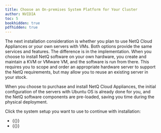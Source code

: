 ```yaml
---
title: Choose an On-premises System Platform for Your Cluster
author: NVIDIA
toc: 5
bookhidden: true
pdfhidden: true
---
```

The next installation consideration is whether you plan to use NetQ Cloud Appliances or your own servers with VMs. Both options provide the same services and features. The difference is in the implementation. When you choose to install NetQ software on your own hardware, you create and maintain a KVM or VMware VM, and the software is run from there. This requires you to scope and order an appropriate hardware server to support the NetQ requirements, but may allow you to reuse an existing server in your stock.

When you choose to purchase and install NetQ Cloud Appliances, the initial configuration of the servers with Ubuntu OS is already done for you, and the NetQ software components are pre-loaded, saving you time during the physical deployment.

Click the system setup you want to use to continue with installation:

- {{<link title="Install a NetQ On-premises Appliance Cluster" text="Use NetQ On-premises Appliances">}}
- {{<link title="Choose a Virtual Machine for an On-premises Server Cluster" text="Use Your Own Servers with VMs">}}